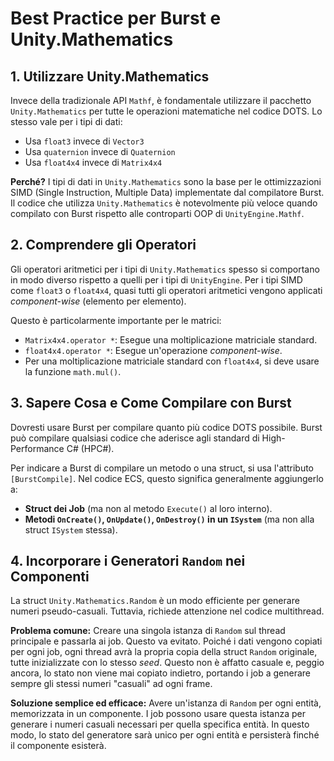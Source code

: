 # Best Practice per Burst e Unity.Mathematics

## 1. Utilizzare Unity.Mathematics

Invece della tradizionale API `Mathf`, è fondamentale utilizzare il pacchetto `Unity.Mathematics` per tutte le operazioni matematiche nel codice DOTS. Lo stesso vale per i tipi di dati:

- Usa `float3` invece di `Vector3`
- Usa `quaternion` invece di `Quaternion`
- Usa `float4x4` invece di `Matrix4x4`

**Perché?** I tipi di dati in `Unity.Mathematics` sono la base per le ottimizzazioni SIMD (Single Instruction, Multiple Data) implementate dal compilatore Burst. Il codice che utilizza `Unity.Mathematics` è notevolmente più veloce quando compilato con Burst rispetto alle controparti OOP di `UnityEngine.Mathf`.

## 2. Comprendere gli Operatori

Gli operatori aritmetici per i tipi di `Unity.Mathematics` spesso si comportano in modo diverso rispetto a quelli per i tipi di `UnityEngine`. Per i tipi SIMD come `float3` o `float4x4`, quasi tutti gli operatori aritmetici vengono applicati *component-wise* (elemento per elemento).

Questo è particolarmente importante per le matrici:

- `Matrix4x4.operator *`: Esegue una moltiplicazione matriciale standard.
- `float4x4.operator *`: Esegue un'operazione *component-wise*.
- Per una moltiplicazione matriciale standard con `float4x4`, si deve usare la funzione `math.mul()`.

## 3. Sapere Cosa e Come Compilare con Burst

Dovresti usare Burst per compilare quanto più codice DOTS possibile. Burst può compilare qualsiasi codice che aderisce agli standard di High-Performance C# (HPC#).

Per indicare a Burst di compilare un metodo o una struct, si usa l'attributo `[BurstCompile]`. Nel codice ECS, questo significa generalmente aggiungerlo a:

- **Struct dei Job** (ma non al metodo `Execute()` al loro interno).
- **Metodi `OnCreate()`, `OnUpdate()`, `OnDestroy()` in un `ISystem`** (ma non alla struct `ISystem` stessa).

## 4. Incorporare i Generatori `Random` nei Componenti

La struct `Unity.Mathematics.Random` è un modo efficiente per generare numeri pseudo-casuali. Tuttavia, richiede attenzione nel codice multithread.

**Problema comune:** Creare una singola istanza di `Random` sul thread principale e passarla ai job. Questo va evitato. Poiché i dati vengono copiati per ogni job, ogni thread avrà la propria copia della struct `Random` originale, tutte inizializzate con lo stesso *seed*. Questo non è affatto casuale e, peggio ancora, lo stato non viene mai copiato indietro, portando i job a generare sempre gli stessi numeri "casuali" ad ogni frame.

**Soluzione semplice ed efficace:** Avere un'istanza di `Random` per ogni entità, memorizzata in un componente. I job possono usare questa istanza per generare i numeri casuali necessari per quella specifica entità. In questo modo, lo stato del generatore sarà unico per ogni entità e persisterà finché il componente esisterà.
